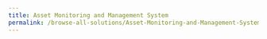 ```yaml
---
title: Asset Monitoring and Management System
permalink: /browse-all-solutions/Asset-Monitoring-and-Management-System
---
```


